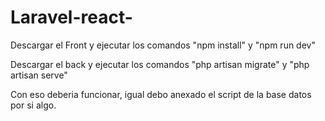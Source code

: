 ﻿# Laravel-react-

Descargar el Front y ejecutar los comandos "npm install" y "npm run dev"

Descargar el back y ejecutar los comandos "php artisan migrate" y "php artisan serve"

Con eso deberia funcionar, igual debo anexado el script de la base datos por si algo.
